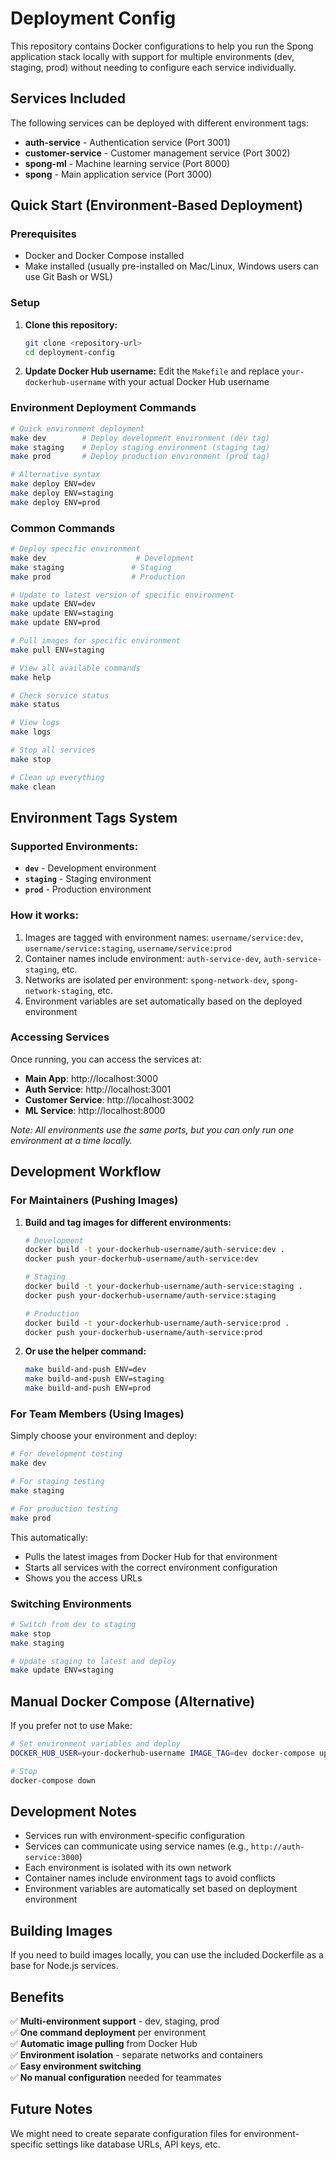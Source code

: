 # Deployment Config

This repository contains Docker configurations to help you run the Spong application stack locally with support for multiple environments (dev, staging, prod) without needing to configure each service individually.

## Services Included

The following services can be deployed with different environment tags:

- **auth-service** - Authentication service (Port 3001)
- **customer-service** - Customer management service (Port 3002)  
- **spong-ml** - Machine learning service (Port 8000)
- **spong** - Main application service (Port 3000)

## Quick Start (Environment-Based Deployment)

### Prerequisites
- Docker and Docker Compose installed
- Make installed (usually pre-installed on Mac/Linux, Windows users can use Git Bash or WSL)

### Setup

1. **Clone this repository:**
   ```bash
   git clone <repository-url>
   cd deployment-config
   ```

2. **Update Docker Hub username:**
   Edit the `Makefile` and replace `your-dockerhub-username` with your actual Docker Hub username

### Environment Deployment Commands

```bash
# Quick environment deployment
make dev        # Deploy development environment (dev tag)
make staging    # Deploy staging environment (staging tag)  
make prod       # Deploy production environment (prod tag)

# Alternative syntax
make deploy ENV=dev
make deploy ENV=staging
make deploy ENV=prod
```

### Common Commands

```bash
# Deploy specific environment
make dev                    # Development
make staging               # Staging
make prod                  # Production

# Update to latest version of specific environment
make update ENV=dev
make update ENV=staging
make update ENV=prod

# Pull images for specific environment
make pull ENV=staging

# View all available commands
make help

# Check service status
make status

# View logs
make logs

# Stop all services
make stop

# Clean up everything
make clean
```

## Environment Tags System

### Supported Environments:
- **`dev`** - Development environment
- **`staging`** - Staging environment  
- **`prod`** - Production environment

### How it works:
1. Images are tagged with environment names: `username/service:dev`, `username/service:staging`, `username/service:prod`
2. Container names include environment: `auth-service-dev`, `auth-service-staging`, etc.
3. Networks are isolated per environment: `spong-network-dev`, `spong-network-staging`, etc.
4. Environment variables are set automatically based on the deployed environment

### Accessing Services

Once running, you can access the services at:

- **Main App**: http://localhost:3000
- **Auth Service**: http://localhost:3001
- **Customer Service**: http://localhost:3002
- **ML Service**: http://localhost:8000

*Note: All environments use the same ports, but you can only run one environment at a time locally.*

## Development Workflow

### For Maintainers (Pushing Images)

1. **Build and tag images for different environments:**
   ```bash
   # Development
   docker build -t your-dockerhub-username/auth-service:dev .
   docker push your-dockerhub-username/auth-service:dev
   
   # Staging
   docker build -t your-dockerhub-username/auth-service:staging .
   docker push your-dockerhub-username/auth-service:staging
   
   # Production
   docker build -t your-dockerhub-username/auth-service:prod .
   docker push your-dockerhub-username/auth-service:prod
   ```

2. **Or use the helper command:**
   ```bash
   make build-and-push ENV=dev
   make build-and-push ENV=staging
   make build-and-push ENV=prod
   ```

### For Team Members (Using Images)

Simply choose your environment and deploy:

```bash
# For development testing
make dev

# For staging testing  
make staging

# For production testing
make prod
```

This automatically:
- Pulls the latest images from Docker Hub for that environment
- Starts all services with the correct environment configuration
- Shows you the access URLs

### Switching Environments

```bash
# Switch from dev to staging
make stop
make staging

# Update staging to latest and deploy
make update ENV=staging
```

## Manual Docker Compose (Alternative)

If you prefer not to use Make:

```bash
# Set environment variables and deploy
DOCKER_HUB_USER=your-dockerhub-username IMAGE_TAG=dev docker-compose up -d

# Stop
docker-compose down
```

## Development Notes

- Services run with environment-specific configuration
- Services can communicate using service names (e.g., `http://auth-service:3000`)
- Each environment is isolated with its own network
- Container names include environment tags to avoid conflicts
- Environment variables are automatically set based on deployment environment

## Building Images

If you need to build images locally, you can use the included Dockerfile as a base for Node.js services.

## Benefits

✅ **Multi-environment support** - dev, staging, prod  
✅ **One command deployment** per environment  
✅ **Automatic image pulling** from Docker Hub  
✅ **Environment isolation** - separate networks and containers  
✅ **Easy environment switching**  
✅ **No manual configuration** needed for teammates  

## Future Notes

We might need to create separate configuration files for environment-specific settings like database URLs, API keys, etc.
